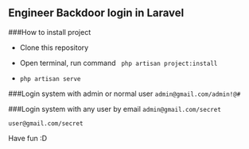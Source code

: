 
## Engineer Backdoor login in Laravel

###How to install project
* Clone this repository
	
* Open terminal, run command ```
php artisan project:install```

* ```php artisan serve```

###Login system with admin or normal user
```admin@gmail.com/admin!@#```

###Login system with any user by email
```admin@gmail.com/secret```

```user@gmail.com/secret```

Have fun :D
